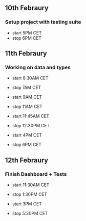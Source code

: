 ## 10th Febraury

### Setup project with testing suite

- start 5PM CET
- stop 6PM CET

## 11th Febraury

### Working on data and types

- start 6:30AM CET
- stop 7AM CET

- start 9AM CET
- stop 11AM CET

- start 11:45AM CET
- stop 12:30PM CET

- start 4PM CET
- stop 6PM CET

## 12th Febraury

### Finish Dashboard + Tests

- start 11:30AM CET
- stop 1:30PM CET

- start 3PM CET
- stop 5:30PM CET
